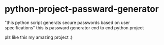 # python-project-passward-generator
"this python script generats secure passwords based on user specifications"
this is passward generator end to end python project

plz like this my amazing project :)
